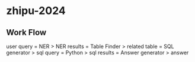 # zhipu-2024

## Work Flow

user query = NER > NER results = Table Finder > related table = SQL generator > sql query = Python > sql results = Answer generator > answer